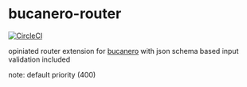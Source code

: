 # bucanero-router

[![CircleCI](https://circleci.com/gh/zorro-del-caribe/bucanero-router.svg?style=svg)](https://circleci.com/gh/zorro-del-caribe/bucanero-router)

opiniated router extension for [bucanero](https://github.com/zorro-del-caribe/bucanero) with json schema based input validation included

note: default priority (400)